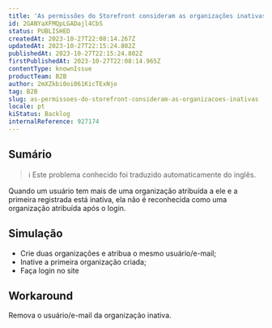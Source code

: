 ```yaml
---
title: 'As permissões do Storefront consideram as organizações inativas'
id: 2GANYaXFMQpLGADajl4CbS
status: PUBLISHED
createdAt: 2023-10-27T22:08:14.267Z
updatedAt: 2023-10-27T22:15:24.802Z
publishedAt: 2023-10-27T22:15:24.802Z
firstPublishedAt: 2023-10-27T22:08:14.965Z
contentType: knownIssue
productTeam: B2B
author: 2mXZkbi0oi061KicTExNjo
tag: B2B
slug: as-permissoes-do-storefront-consideram-as-organizacoes-inativas
locale: pt
kiStatus: Backlog
internalReference: 927174
---
```


## Sumário

>ℹ️ Este problema conhecido foi traduzido automaticamente do inglês.


Quando um usuário tem mais de uma organização atribuída a ele e a primeira registrada está inativa, ela não é reconhecida como uma organização atribuída após o login.

## Simulação



- Crie duas organizações e atribua o mesmo usuário/e-mail;
- Inative a primeira organização criada;
- Faça login no site

## Workaround


Remova o usuário/e-mail da organização inativa.




